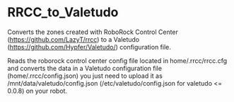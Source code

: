 # RRCC_to_Valetudo

Converts the zones created with RoboRock Control Center (https://github.com/LazyT/rrcc) to a Valetudo (https://github.com/Hypfer/Valetudo/) configuration file.

Reads the roborock control center config file located in home/.rrcc/rrcc.cfg and converts the data in a Valetudo configuration file (home/.rrcc/config.json)
you just need to upload it as /mnt/data/valetudo/config.json (/etc/valetudo/config.json for valetudo <= 0.0.8) on your robot.
